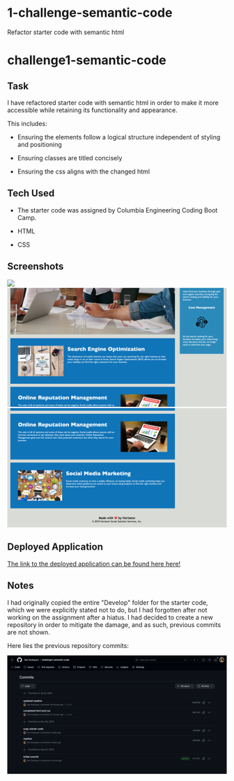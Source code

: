# 1-challenge-semantic-code

Refactor starter code with semantic html

# challenge1-semantic-code

## Task

I have refactored starter code with semantic html in order to make it more accessible while retaining its functionality and appearance.

This includes:

- Ensuring the elements follow a logical structure independent of styling and positioning

- Ensuring classes are titled concisely

- Ensuring the css aligns with the changed html

## Tech Used

- The starter code was assigned by Columbia Engineering Coding Boot Camp.

- HTML

- CSS

## Screenshots

<img src = "./assets/images/first.jpg">
<img src = "./assets/images/second.jpg">
<img src = "./assets/images/third.jpg">

## Deployed Application

[The link to the deployed application can be found here here!](https://nat-rodriguez.github.io/1-challenge-semantic-code/)

## Notes

I had originally copied the entire "Develop" folder for the starter code, which we were explicitly stated not to do, but I had forgotten after not working on the assignment after a hiatus. I had decided to create a new repository in order to mitigate the damage, and as such, previous commits are not shown.

Here lies the previous repository commits:

<img src = "./assets/images/commit.jpg">
